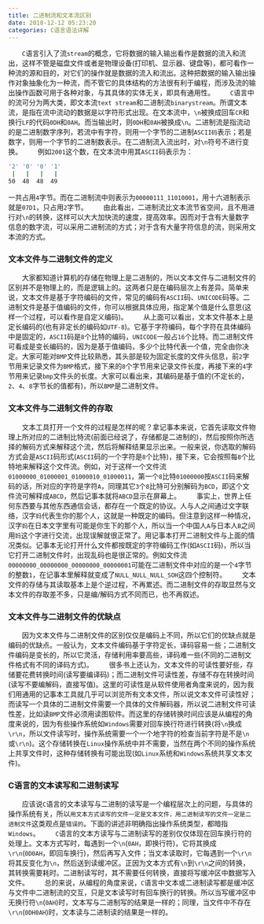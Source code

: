 ```yaml
---
title: 二进制流和文本流区别
date: 2018-12-12 05:23:20
categories: C语言语法详解
---
```

&emsp;&emsp;`C`语言引入了流`stream`的概念，它将数据的输入输出看作是数据的流入和流出，这样不管是磁盘文件或者是物理设备(打印机、显示器、键盘等)，都可看作一种流的源和目的，对它们的操作就是数据的流入和流出。这种把数据的输入输出操作对象抽象化为一种流，而不管它的具体结构的方法很有利于编程，而涉及流的输出操作函数可用于各种对象，与其具体的实体无关，即具有通用性。
&emsp;&emsp;`C`语言中的流可分为两大类，即文本流`text stream`和二进制流`binarystream`。所谓文本流，是指在流中流动的数据是以字符形式出现。在文本流中，`\n`被换成回车`CR`和换行`LF`的代码`0DH`和`0AH`。而当输出时，则`0DH`和`0AH`被换成`\n`。二进制流是指流动的是二进制数字序列，若流中有字符，则用一个字节的二进制`ASCII码`表示；若是数字，则用一个字节的二进制数表示。在二进制流入流出时，对`\n`符号不进行变换。
&emsp;&emsp;例如`2001`这个数，在文本流中用其`ASCII`码表示为：

``` bash
'2' '0' '0' '1'
 |   |   |   |
50  48  48  49
```

一共占用`4`字节。而在二进制流中则表示为`00000111_11010001`，用十六进制表示就是`07D1`，只占用`2`字节。
&emsp;&emsp;由此看出，二进制流比文本流节省空间，且不用进行对`\n`的转换，这样可以大大加快流的速度，提高效率。因而对于含有大量数字信息的数字流，可以采用二进制流的方式；对于含有大量字符信息的流，则采用文本流的方式。

### 文本文件与二进制文件的定义

&emsp;&emsp;大家都知道计算机的存储在物理上是二进制的，所以文本文件与二进制文件的区别并不是物理上的，而是逻辑上的。这两者只是在编码层次上有差异。简单来说，文本文件是基于字符编码的文件，常见的编码有`ASCII`码、`UNICODE`码等。二进制文件是基于值编码的文件，你可以根据具体应用，指定某个值是什么意思(这样一个过程，可以看作是自定义编码)。
&emsp;&emsp;从上面可以看出，文本文件基本上是定长编码的(也有非定长的编码如`UTF-8`)。它基于字符编码，每个字符在具体编码中是固定的，`ASCII`码是`8`个比特的编码，`UNICODE`一般占`16`个比特。而二进制文件可看成是变长编码的，因为是基于值编码，多少个比特代表一个值，完全由你决定。大家可能对`BMP`文件比较熟悉，其头部是较为固定长度的文件头信息，前`2`字节用来记录文件为`BMP`格式，接下来的`8`个字节用来记录文件长度，再接下来的`4`字节用来记录`bmp`文件头的长度。大家可以看出来，其编码是基于值的(不定长的，`2`、`4`、`8`字节长的值都有)，所以`BMP`是二进制文件。

### 文本文件与二进制文件的存取

&emsp;&emsp;文本工具打开一个文件的过程是怎样的呢？拿记事本来说，它首先读取文件物理上所对应的二进制比特流(前面已经说了，存储都是二进制的)，然后按照你所选择的解码方式来解释这个流，然后将解释结果显示出来。一般来说，你选取的解码方式会是`ASCII`码形式(`ASCII`码的一个字符是`8`个比特)，接下来，它会按照每`8`个比特地来解释这个文件流。例如，对于这样一个文件流`01000000_01000001_01000010_01000011`，第一个`8`比特`01000000`按`ASCII`码来解码的话，所对应的字符是字符`A`，同理其它`3`个`8`比特可分别解码为`BCD`，即这个文件流可解释成`ABCD`，然后记事本就将`ABCD`显示在屏幕上。
&emsp;&emsp;事实上，世界上任何东西要与其他东西通信会话，都存在一个既定的协议。人与人之间通过文字联络，汉字`妈`代表生你的那个人，这就是一种既定的编码。但注意到这样一种情况，汉字`妈`在日本文字里有可能是你生下的那个人，所以当一个中国人`A`与日本人`B`之间用`妈`这个字进行交流，出现误解就很正常了。用记事本打开二进制文件与上面的情况类似。记事本无论打开什么文件都按既定的字符编码工作(如`ASCII`码)，所以当它打开二进制文件时，出现乱码也是很正常的。例如文件流`00000000_00000000_00000000_00000001`可能在二进制文件中对应的是一个`4`字节的整数`1`，在记事本里解释就变成了`NULL_NULL_NULL_SOH`这四个控制符。
&emsp;&emsp;文本文件的存储与其读取基本上是个逆过程，不再累述。而二进制文件的存取显然与文本文件的存取差不多，只是编/解码方式不同而已，也不再叙述。

### 文本文件与二进制文件的优缺点

&emsp;&emsp;因为文本文件与二进制文件的区别仅仅是编码上不同，所以它们的优缺点就是编码的优缺点。一般认为，文本文件编码基于字符定长，译码容易一些；二进制文件编码是变长的，所以它灵活，存储利用率要高些，译码难一些(不同的二进制文件格式有不同的译码方式)。
&emsp;&emsp;很多书上还认为，文本文件的可读性要好些，存储要花费转换时间(读写要编译码)；而二进制文件可读性差，存储不存在转换时间(读写不要编解码，直接写值)。这里的可读性是从软件使用者角度来说的，因为我们用通用的记事本工具就几乎可以浏览所有文本文件，所以说文本文件可读性好；而读写一个具体的二进制文件需要一个具体的文件解码器，所以说二进制文件可读性差，比如读`BMP`文件必须用读图软件。而这里的存储转换时间应该是从编程的角度来说的，因为有些操作系统如`Windows`需要对回车换行符进行转换(将`\n`换成`\r\n`，所以文件读写时，操作系统需要一个一个地字符的检查当前字符是不是`\n`或`\r\n`)。这个存储转换在`Linux`操作系统中并不需要，当然在两个不同的操作系统上共享文件时，这种存储转换有可能出现(如`Linux`系统和`Windows`系统共享文本文件)。

### C语言的文本读写和二进制读写

&emsp;&emsp;应该说`C`语言的文本读写与二进制的读写是一个编程层次上的问题，与具体的操作系统有关，所以`用文本方式读写的文件一定是文本文件，用二进制读写的文件一定是二进制文件`这类观点是`错误的`。下面的讲述非明确指出操作系统类型，都暗指`Windows`。
&emsp;&emsp;`C`语言的文本方读写与二进制读写的差别仅仅体现在回车换行符的处理上。文本方式写时，每遇到一个`\n`(`0AH`，即换行符)，它将其换成`\r\n`(`0D0AH`，即回车换行)，然后再写入文件；当文本读取时，它每遇到一个`\r\n`将其反变化为`\n`，然后送到读缓冲区。正因为文本方式有`\n`到`\r\n`之间的转换，其转换需要耗时。二进制读写时，其不需要任何转换，直接将写缓冲区中数据写入文件。
&emsp;&emsp;总的来说，从编程的角度来说，`C`语言中文本或二进制读写都是缓冲区与文件中二进制流的交互，只是文本读写时有回车换行的转换。所以当写缓冲区中无换行符`\n`(`0AH`)时，文本写与二进制写的结果是一样的；同理，当文件中不存在`\r\n`(`0DH0AH`)时，文本读与二进制读的结果是一样的。